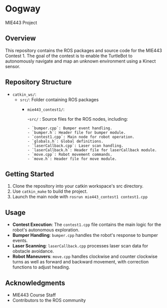 # Oogway
MIE443 Project

## Overview
This repository contains the ROS packages and source code for the MIE443 Contest 1. The goal of the contest is to enable the TurtleBot to autonomously navigate and map an unknown environment using a Kinect sensor.

## Repository Structure
- `catkin_ws/`:
  - `src/`: Folder containing ROS packages
      - `mie443_contest1/`:
        
          -`src/` : Source files for the ROS nodes, including:

            - `bumper.cpp`: Bumper event handling.
            - `bumper.h`: Header file for bumper module.
            - `contest1.cpp`: Main node for robot operation.
            - `globals.h`: Global definitions.
            - `laserCallback.cpp`: Laser scan handling.
            - `laserCallback.h`: Header file for laserCallback module.
            - `move.cpp`: Robot movement commands.
            - `move.h`: Header file for move module.
        
## Getting Started
1. Clone the repository into your catkin workspace's src directory.
2. Use `catkin_make` to build the project.
3. Launch the main node with `rosrun mie443_contest1 contest1.cpp`

## Usage
- **Contest Execution**: The `contest1.cpp` file contains the main logic for the robot's autonomous exploration.
- **Bumper Handling**: `bumper.cpp` handles the robot's response to bumper events.
- **Laser Scanning**: `laserCallback.cpp` processes laser scan data for obstacle avoidance.
- **Robot Maneuvers**: `move.cpp` handles clockwise and counter clockwise turns as well as forward and backward movement, with correction functions to adjust heading.

## Acknowledgments
- MIE443 Course Staff
- Contributors to the ROS community
